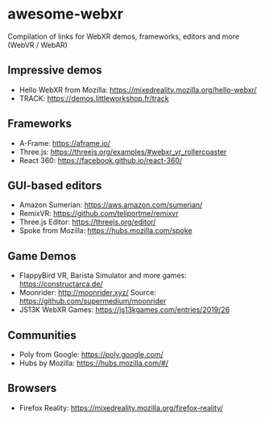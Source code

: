 # awesome-webxr
Compilation of links for WebXR demos, frameworks, editors and more (WebVR / WebAR)

## Impressive demos

- Hello WebXR from Mozilla: https://mixedreality.mozilla.org/hello-webxr/
- TRACK: https://demos.littleworkshop.fr/track

## Frameworks

- A-Frame: https://aframe.io/
- Three.js: https://threejs.org/examples/#webxr_vr_rollercoaster
- React 360: https://facebook.github.io/react-360/

## GUI-based editors

- Amazon Sumerian: https://aws.amazon.com/sumerian/
- RemixVR: https://github.com/teliportme/remixvr
- Three.js Editor: https://threejs.org/editor/
- Spoke from Mozilla: https://hubs.mozilla.com/spoke

## Game Demos

- FlappyBird VR, Barista Simulator and more games: https://constructarca.de/
- Moonrider: http://moonrider.xyz/ Source: https://github.com/supermedium/moonrider
- JS13K WebXR Games: https://js13kgames.com/entries/2019/26

## Communities

- Poly from Google: https://poly.google.com/
- Hubs by Mozilla: https://hubs.mozilla.com/#/

## Browsers

- Firefox Reality: https://mixedreality.mozilla.org/firefox-reality/
